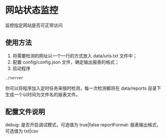 # 网站状态监控
监控指定网站是否可正常访问

## 使用方法
1. 将需要检测的网址以一个一行的方式放入 data/urls.txt 文件中；
2. 配置 config/config.json 文件，确定输出报表的格式；
3. 启动程序
```bash
./server
```
你可以将程序加入定时任务来按时检测，每一次检测都将在 data/reports 目录下生成一个以时间为文件名的报表文件。

## 配置文件说明
debug: 是否开启调试模式，可选值为 true|false
reportFormat: 报表输出格式，可选值为 txt|csv